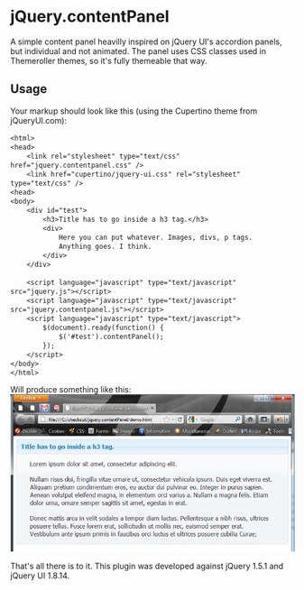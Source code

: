 jQuery.contentPanel
========

A simple content panel heavilly inspired on
jQuery UI's accordion panels, but individual
and not animated. The panel uses CSS classes
used in Themeroller themes, so it's fully
themeable that way. 


Usage
-----
Your markup should look like this (using the Cupertino theme from jQueryUI.com):

    <html>
    <head>
        <link rel="stylesheet" type="text/css" href="jquery.contentpanel.css" />
        <link href="cupertino/jquery-ui.css" rel="stylesheet" type="text/css" />
    <head>
    <body>
        <div id="test">
            <h3>Title has to go inside a h3 tag.</h3>
            <div>
                Here you can put whatever. Images, divs, p tags.
                Anything goes. I think.
            </div>
        </div>

        <script language="javascript" type="text/javascript" src="jquery.js"></script>
        <script language="javascript" type="text/javascript" src="jquery.contentpanel.js"></script>    
        <script language="javascript" type="text/javascript"> 
            $(document).ready(function() {
                $('#test').contentPanel();
            });
        </script>
    </body>
    </html>

Will produce something like this:
![jQuery.contentpanel](demo.png "jQuery.contentpanel")
    
That's all there is to it. This plugin was developed 
against jQuery 1.5.1 and jQuery UI 1.8.14.